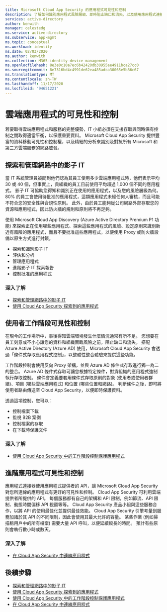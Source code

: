 ```yaml
---
title: Microsoft Cloud App Security 的應用程式可見性和控制
description: 了解如何識別應用程式風險層級、即時阻止缺口和流失，以及使用應用程式連接器來利用提供者 API，以達到可見性和治理。
services: active-directory
author: kenwith
manager: celestedg
ms.service: active-directory
ms.subservice: app-mgmt
ms.topic: conceptual
ms.workload: identity
ms.date: 02/03/2020
ms.author: kenwith
ms.collection: M365-identity-device-management
ms.openlocfilehash: 8e3e0c10a7ec6b42420db30955ae4911bca27cc0
ms.sourcegitcommit: 8e7316bd4c4991de62ea485adca30065e5b86c67
ms.translationtype: MT
ms.contentlocale: zh-TW
ms.lasthandoff: 11/17/2020
ms.locfileid: "94651221"
---
```

# <a name="cloud-app-visibility-and-control"></a>雲端應用程式的可見性和控制

若要取得雲端應用程式和服務的完整優勢，IT 小組必須在支援存取與同時保有控制之間取得適當平衡，以保護重要資料。 Microsoft Cloud App Security 提供豐富的資料移動可見性和控制權，以及精細的分析來識別及對抗所有 Microsoft 和第三方雲端服務的網路威脅。

## <a name="discover-and-manage-shadow-it-in-your-network"></a>探索和管理網路中的影子 IT

當 IT 系統管理員被問到他們認為其員工使用多少雲端應用程式時，他們表示平均 30 或 40 個，但事實上，貴組織的員工目前使用平均超過 1,000 個不同的應用程式。 影子 IT 可協助您得知和識別正在使用的應用程式，以及您的風險層級為何。 80% 的員工會使用待批准的應用程式，這類應用程式未經任何人審核，而且可能不符合您的安全性與合規性原則。 此外，由於員工能夠從公司網路外部存取您的資源和應用程式，因此防火牆的規則和原則將不再足夠。

使用 Microsoft Cloud App Discovery (Azure Active Directory Premium P1 功能) 來探索正在使用哪些應用程式、探索這些應用程式的風險、設定原則來識別新近有風險的應用程式，而且不要批准這些應用程式，以便使用 Proxy 或防火牆設備以原生方式進行封鎖。

- 探索和識別影子 IT
- 評估和分析
- 管理應用程式
- 進階影子 IT 探索報告
- 控制批准的應用程式
 
### <a name="learn-more"></a>深入了解

- [探索和管理網路中的影子 IT](/cloud-app-security/tutorial-shadow-it)
- [使用 Cloud App Security 探索到的應用程式](/cloud-app-security/discovered-apps)
 
## <a name="user-session-visibility-and-control"></a>使用者工作階段可見性和控制 

在現今的工作場所中，事後得知雲端環境發生什麼情況通常有所不足。 您想要在員工刻意或不小心讓您的資料和組織面臨風險之前，阻止缺口和流失。 搭配 Azure Active Directory (Azure AD) 使用，Microsoft Cloud App Security 會透過「條件式存取應用程式控制」，以整體性整合體驗來提供這些功能。 

工作階段控制會使用反向 Proxy 架構，並與 Azure AD 條件式存取進行獨一為二的整合。 Azure AD 條件式存取可讓您根據特定條件，對貴組織的應用程式強制執行存取控制。 條件會定義要套用條件式存取原則的對象 (使用者或使用者群組)、項目 (哪些雲端應用程式) 和位置 (哪些位置和網路)。 判斷條件之後，即可將使用者路由傳送至 Cloud App Security，以便即時保護資料。  

透過這項控制，您可以：  
- 控制檔案下載
- 監視 B2B 案例  
- 控制檔案的存取  
- 在下載時保護文件  
 
### <a name="learn-more"></a>深入了解

- [使用 Cloud App Security 中的工作階段控制保護應用程式](/cloud-app-security/proxy-intro-aad)
 
## <a name="advanced-app-visibility-and-controls"></a>進階應用程式可見性和控制 

應用程式連接器使用應用程式提供者的 API，讓 Microsoft Cloud App Security 對您所連線的應用程式有更好的可見性和控制。 Cloud App Security 可利用雲端提供者所提供的 API。 每個服務都有自己的架構和 API 限制，例如節流、API 限制、動態時間偏移 API 視窗等等。 Cloud App Security 產品小組與這些服務合作，以將 API 的使用最佳化並提供最佳效能。 Cloud App Security 引擎考量到服務加諸於其 API 的不同限制，因此會使用其最大允許的容量。 某些作業 (例如掃描租用戶中的所有檔案) 需要大量 API 呼叫，以便延續較長的時間。 預計有些原則會執行數小時或數天。 
 
### <a name="learn-more"></a>深入了解  

- [在 Cloud App Security 中連線應用程式](/cloud-app-security/enable-instant-visibility-protection-and-governance-actions-for-your-apps)

## <a name="next-steps"></a>後續步驟

- [探索和管理網路中的影子 IT](/cloud-app-security/tutorial-shadow-it)
- [使用 Cloud App Security 探索到的應用程式](/cloud-app-security/discovered-apps)
- [使用 Cloud App Security 中的工作階段控制保護應用程式](/cloud-app-security/proxy-intro-aad)
- [在 Cloud App Security 中連線應用程式](/cloud-app-security/enable-instant-visibility-protection-and-governance-actions-for-your-apps)